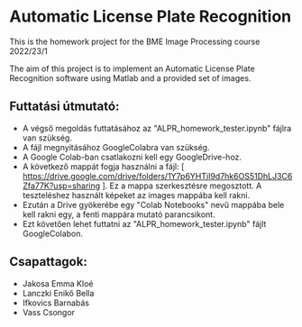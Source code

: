# Automatic License Plate Recognition

This is the homework project for the BME Image Processing course 2022/23/1

The aim of this project is to implement an Automatic License Plate Recognition software using Matlab and a provided set of images.

## Futtatási útmutató:
* A végső megoldás futtatásához az "ALPR_homework_tester.ipynb" fájlra van szükség. 
* A fájl megnyitásához GoogleColabra van szükség.
* A Google Colab-ban csatlakozni kell egy GoogleDrive-hoz.
* A következő mappát fogja használni a fájl: [ https://drive.google.com/drive/folders/1Y7p6YHTjI9d7hk6OS51DhLJ3C6Zfa77K?usp=sharing ]. Ez a mappa szerkesztésre megosztott. A teszteléshez használt képeket az images mappába kell rakni.
* Ezután a Drive gyökerébe egy "Colab Notebooks" nevű mappába bele kell rakni egy, a fenti mappára mutató parancsikont.
* Ezt követően lehet futtatni az "ALPR_homework_tester.ipynb" fájlt GoogleColabon.


## Csapattagok:
* Jakosa Emma Kloé
* Lanczki Enikő Bella
* Ifkovics Barnabás
* Vass Csongor

